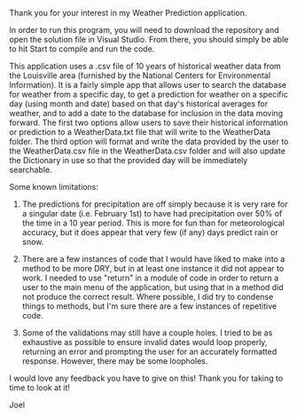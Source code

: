 Thank you for your interest in my Weather Prediction application. 

In order to run this program, you will need to download the repository and open the solution file in Visual Studio. From there, you should simply be able to hit Start to compile and run the code. 

This application uses a .csv file of 10 years of historical weather data from the Louisville area (furnished by the National Centers for Environmental Information). It is a fairly simple app that allows user to search the database for weather from a specific day, to get a prediction for weather on a specific day (using month and date) based on that day's historical averages for weather, and to add a date to the database for inclusion in the data moving forward. The first two options allow users to save their historical information or prediction to a WeatherData.txt file that will write to the WeatherData folder. The third option will format and write the data provided by the user to the WeatherData.csv file in the WeatherData.csv folder and will also update the Dictionary in use so that the provided day will be immediately searchable. 

Some known limitations: 

1. The predictions for precipitation are off simply because it is very rare for a singular date (i.e. February 1st) to have had precipitation over 50% of the time in a 10 year period. This is more for fun than for meteorological accuracy, but it does appear that very few (if any) days predict rain or snow.

2. There are a few instances of code that I would have liked to make into a method to be more DRY, but in at least one instance it did not appear to work. I needed to use "return" in a module of code in order to return a user to the main menu of the application, but using that in a method did not produce the correct result. Where possible, I did try to condense things to methods, but I'm sure there are a few instances of repetitive code. 

3. Some of the validations may still have a couple holes. I tried to be as exhaustive as possible to ensure invalid dates would loop properly, returning an error and prompting the user for an accurately formatted response. However, there may be some loopholes.

I would love any feedback you have to give on this! Thank you for taking to time to look at it!

Joel
